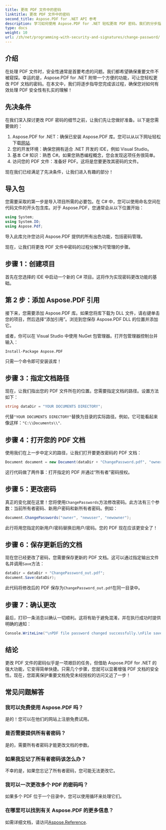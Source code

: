```yaml
---
title: 更改 PDF 文件中的密码
linktitle: 更改 PDF 文件中的密码
second_title: Aspose.PDF for .NET API 参考
description: 学习如何使用 Aspose.PDF for .NET 轻松更改 PDF 密码。我们的分步指南将引导您安全地完成整个过程。
type: docs
weight: 10
url: /zh/net/programming-with-security-and-signatures/change-password/
---
```

## 介绍

在处理 PDF 文件时，安全性通常是首要考虑的问题。我们都希望确保重要文件不被窥探。幸运的是，Aspose.PDF for .NET 附带一个方便的功能，可让您轻松更改 PDF 文档的密码。在本文中，我们将逐步指导您完成该过程，确保您对如何有效处理 PDF 安全性有扎实的理解！

## 先决条件

在我们深入探讨更改 PDF 密码的细节之前，让我们先让您做好准备。以下是您需要做的：

1. Aspose.PDF for .NET：确保已安装 Aspose.PDF 库。您可以从以下网址轻松下载[网站](https://releases.aspose.com/pdf/net/).
2. 您的开发环境：确保您拥有适合 .NET 开发的 IDE，例如 Visual Studio。
3. 基本 C# 知识：熟悉 C#。如果您熟悉编程概念，您会发现这项任务很简单。
4. 访问您的 PDF 文件：准备好 PDF。这将是您要更改其密码的文件。

现在我们已经满足了先决条件，让我们进入有趣的部分！

## 导入包

您需要采取的第一步是导入项目所需的必要包。在 C# 中，您可以使用命名空间在代码文件的开头包含库。对于 Aspose.PDF，您通常会从以下位置开始：

```csharp
using System;
using System.IO;
using Aspose.Pdf;
```

导入此库允许您访问 Aspose.PDF 提供的所有出色功能，包括密码管理。 

现在，让我们将更改 PDF 文件中密码的过程分解为可管理的步骤。 

## 步骤 1：创建项目

首先在您选择的 IDE 中启动一个新的 C# 项目。这将作为实现密码更改功能的基础。

## 第 2 步：添加 Aspose.PDF 引用

接下来，您需要添加 Aspose.PDF 库。如果您将库下载为 DLL 文件，请右键单击您的项目，然后选择“添加引用”。浏览到您保存 Aspose.PDF DLL 的位置并添加它。

或者，你可以在 Visual Studio 中使用 NuGet 包管理器。打开包管理器控制台并输入：

```
Install-Package Aspose.PDF
```

只需一个命令即可安装该库！

## 步骤 3：指定文档路径

现在，让我们指出您的 PDF 文件所在的位置。您需要指定文档的路径。设置方法如下：

```csharp
string dataDir = "YOUR DOCUMENTS DIRECTORY";
```

代替`"YOUR DOCUMENTS DIRECTORY"`替换为目录的实际路径。例如，它可能看起来像这样：`"C:\\Documents\\"`.

## 步骤 4：打开您的 PDF 文档

使用我们在上一步中定义的路径，让我们打开要更改密码的 PDF 文档：

```csharp
Document document = new Document(dataDir + "ChangePassword.pdf", "owner");
```

这行代码做了两件事：打开指定的 PDF 并通过“所有者”密码授权。

## 步骤 5：更改密码

真正的变化就在这里！您将使用`ChangePasswords`方法修改密码。此方法有三个参数：当前所有者密码、新用户密码和新所有者密码。例如：

```csharp
document.ChangePasswords("owner", "newuser", "newowner");
```

此行将用您指定的新用户/密码替换旧用户/密码。您的 PDF 现在应该更安全了！

## 步骤 6：保存更新后的文档

现在您已经更改了密码，您需要保存更新的 PDF 文档。这可以通过指定输出文件名并调用`Save`方法：

```csharp
dataDir = dataDir + "ChangePassword_out.pdf";
document.Save(dataDir);
```

此代码将修改后的 PDF 保存为`ChangePassword_out.pdf`在同一目录中。

## 步骤 7：确认更改

最后，打印一条消息以确认一切顺利。这将有助于避免混淆，并在执行成功时提供明确的通知：

```csharp
Console.WriteLine("\nPDF file password changed successfully.\nFile saved at " + dataDir);
```

## 结论

更改 PDF 文件的密码似乎是一项艰巨的任务，但借助 Aspose.PDF for .NET 的强大功能，它变得简单快捷。只需几个步骤，您就可以显著增强 PDF 文档的安全性。现在，您距离保护重要文档免受未经授权的访问又近了一步！

## 常见问题解答

### 我可以免费使用 Aspose.PDF 吗？
是的！您可以在他们的网站上注册免费试用。

### 是否需要提供所有者密码？
是的，需要所有者密码才能更改文档的参数。

### 如果我忘记了所有者密码该怎么办？
不幸的是，如果您忘记了所有者密码，您可能无法更改它。

### 我可以一次更改多个 PDF 的密码吗？
如果多个 PDF 位于一个目录中，您可以使用循环来处理它们。

### 在哪里可以找到有关 Aspose.PDF 的更多信息？
如需详细文档，请访问[Aspose.Reference](https://reference.aspose.com/pdf/net/).